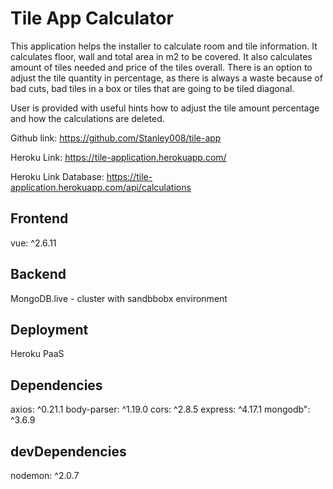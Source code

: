 # Tile App Calculator

This application helps the installer to calculate room and tile information. It calculates floor, wall and total area in m2 to be covered. It also calculates amount of tiles needed and price of the tiles overall. There is an option to adjust the tile quantity in percentage, as there is always a waste because of bad cuts, bad tiles in a box or tiles that are going to be tiled diagonal.  

User is provided with useful hints how to adjust the tile amount percentage and how the calculations are deleted. 

Github link: https://github.com/Stanley008/tile-app

Heroku Link: https://tile-application.herokuapp.com/

Heroku Link Database: https://tile-application.herokuapp.com/api/calculations

## Frontend
vue: ^2.6.11

## Backend
MongoDB.live - cluster with sandbbobx environment

## Deployment
Heroku PaaS

## Dependencies
axios: ^0.21.1
body-parser: ^1.19.0
cors: ^2.8.5
express: ^4.17.1
mongodb": ^3.6.9

## devDependencies
nodemon: ^2.0.7

